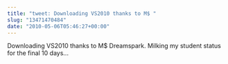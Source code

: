 ```yaml
---
title: "tweet: Downloading VS2010 thanks to M$ "
slug: "13471470484"
date: "2010-05-06T05:46:27+00:00"
---
```

Downloading VS2010 thanks to M$ Dreamspark. Milking my student status for the final 10 days...